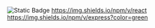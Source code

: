 ![Static Badge](https://img.shields.io/badge/node.js-black)
https://img.shields.io/npm/v/react
https://img.shields.io/npm/v/express?color=green
